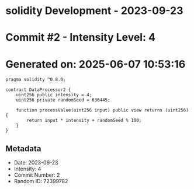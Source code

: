 ﻿# solidity Development - 2023-09-23
# Commit #2 - Intensity Level: 4
# Generated on: 2025-06-07 10:53:16
```solidity
pragma solidity ^0.8.0;

contract DataProcessor2 {
    uint256 public intensity = 4;
    uint256 private randomSeed = 636445;

    function processValue(uint256 input) public view returns (uint256) {
        return input * intensity + randomSeed % 100;
    }
}
```
## Metadata
- Date: 2023-09-23
- Intensity: 4
- Commit Number: 2
- Random ID: 72399782
